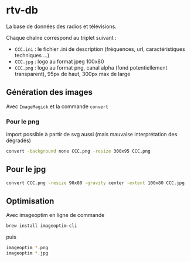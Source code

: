 # rtv-db

La base de données des radios et télévisions.

Chaque chaîne correspond au triplet suivant :

- `CCC.ini` : le fichier .ini de description (fréquences, url, caractéristiques techniques ...)
- `CCC.jpg` : logo au format jpeg 100x80
- `CCC.png` : logo au format png, canal alpha (fond potentiellement transparent), 95px de haut, 300px max de large

## Génération des images

Avec `ImageMagick` et la commande `convert`

### Pour le png

import possible à partir de svg aussi (mais mauvaise interprétation des dégradés)

```bash
convert -background none CCC.png -resize 300x95 CCC.png
```

## Pour le jpg

```bash
convert CCC.png -resize 90x80 -gravity center -extent 100x80 CCC.jpg
```

## Optimisation

Avec imageoptim en ligne de commande

```bash
brew install imageoptim-cli
```

puis

```bash
imageoptim *.png
imageoptim *.jpg
```

